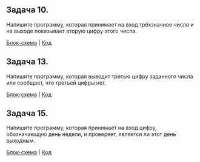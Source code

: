 ## Задача 10. 
Напишите программу, которая принимает на вход трёхзначное число и на выходе показывает вторую цифру этого числа.

[Блок-схема](Task10/diagram.drawio.png) | [Код](Task10/Program.cs)

## Задача 13. 
Напишите программу, которая выводит третью цифру заданного числа или сообщает, что третьей цифры нет.

[Блок-схема](Task13/diagram.drawio.png) | [Код](Task13/Program.cs)

## Задача 15. 
Напишите программу, которая принимает на вход цифру, обозначающую день недели, и проверяет, является ли этот день выходным.

[Блок-схема](Task15/diagram.drawio.png) | [Код](Task15/Program.cs)